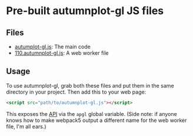 # Pre-built autumnplot-gl JS files

## Files
* [autumplot-gl.js](autumplot-gl.js): The main code
* [110.autumnplot-gl.js](110.autumnplot-gl.js): A web worker file

## Usage
To use autumnplot-gl, grab both these files and put them in the same directory in your project. Then add this to your web page:

```html
<script src="path/to/autumnplot-gl.js"></script>
```

This exposes the [API](https://tsupinie.github.io/autumnplot-gl/modules.html) via the `apgl` global variable. (Side note: if anyone knows how to make webpack5 output a different name for the web worker file, I'm all ears.)
